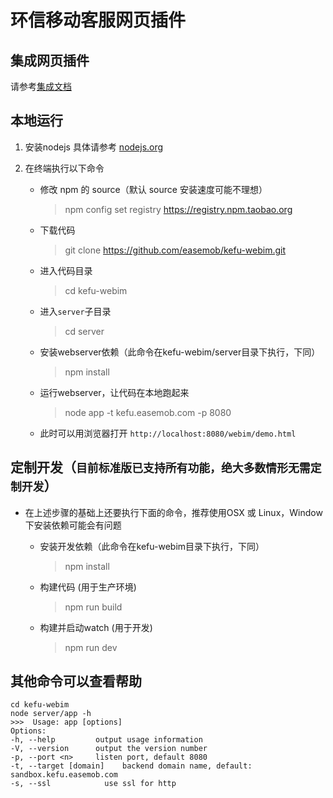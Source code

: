 # 环信移动客服网页插件

## 集成网页插件

请参考[集成文档](http://docs.easemob.com/cs/300visitoraccess/web-widget)

## 本地运行

1. 安装nodejs
具体请参考 [nodejs.org](https://nodejs.org/)

2. 在终端执行以下命令
	- 修改 npm 的 source（默认 source 安装速度可能不理想）

		>	npm config set registry https://registry.npm.taobao.org
	- 下载代码

		>	git clone https://github.com/easemob/kefu-webim.git
	- 进入代码目录

		>	cd kefu-webim
	- 进入`server`子目录

		>	cd server
	- 安装webserver依赖（此命令在kefu-webim/server目录下执行，下同）

		>	npm install
	- 运行webserver，让代码在本地跑起来

		>	node app -t kefu.easemob.com -p 8080
	- 此时可以用浏览器打开 `http://localhost:8080/webim/demo.html`

## 定制开发（`目前标准版已支持所有功能，绝大多数情形无需定制开发`）

- 在上述步骤的基础上还要执行下面的命令，推荐使用OSX 或 Linux，Window下安装依赖可能会有问题
	- 安装开发依赖（此命令在kefu-webim目录下执行，下同）

		>	npm install
	- 构建代码 (用于生产环境)

		>	npm run build
	- 构建并启动watch (用于开发)

		>	npm run dev

## 其他命令可以查看帮助

	cd kefu-webim
	node server/app -h
	>>>  Usage: app [options]
	Options:
	-h, --help         output usage information
	-V, --version      output the version number
	-p, --port <n>     listen port, default 8080
	-t, --target [domain]    backend domain name, default: sandbox.kefu.easemob.com
	-s, --ssl            use ssl for http

